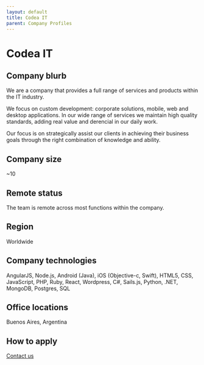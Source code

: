 ```yaml
---
layout: default
title: Codea IT
parent: Company Profiles
---
```


# Codea IT

## Company blurb

We are a company that provides a full range of services and products within the IT industry.

We focus on custom development: corporate solutions, mobile, web and desktop applications. In our wide range of services we maintain high quality standards, adding real value and derencial in our daily work.

Our focus is on strategically assist our clients in achieving their business goals through the right combination of knowledge and ability.

## Company size

~10

## Remote status

The team is remote across most functions within the company.

## Region

Worldwide

## Company technologies

AngularJS, Node.js, Android (Java), iOS (Objective-c, Swift), HTML5, CSS, JavaScript, PHP, Ruby, React, Wordpress, C#, Sails.js, Python, .NET, MongoDB, Postgres, SQL 

## Office locations

Buenos Aires, Argentina

## How to apply

[Contact us](http://www.codeait.com)
